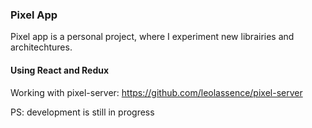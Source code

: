 ### Pixel App

Pixel app is a personal project, where I experiment new librairies and architechtures.

#### Using React and Redux

Working with pixel-server: https://github.com/leolassence/pixel-server

PS: development is still in progress
